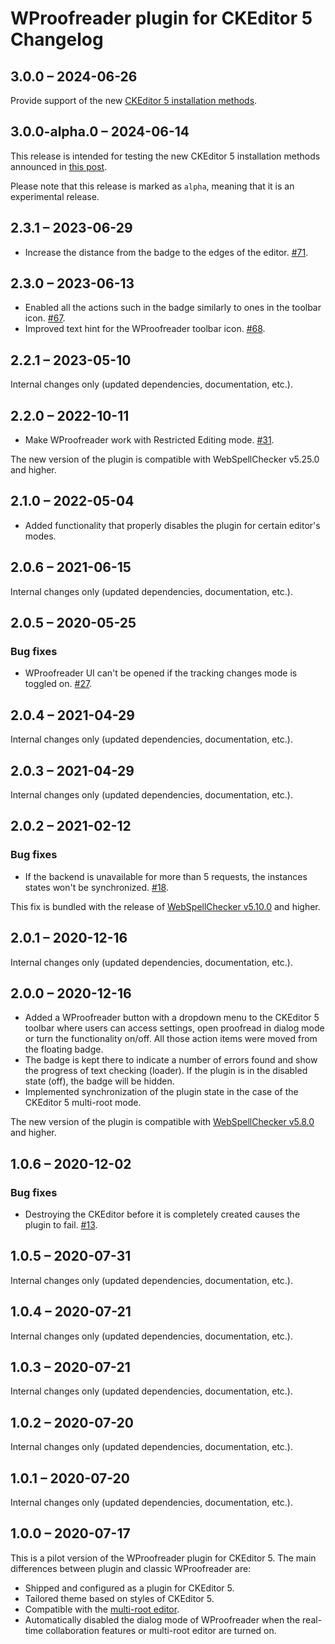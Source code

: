 # WProofreader plugin for CKEditor 5 Changelog

## 3.0.0 – 2024-06-26

Provide support of the new [CKEditor 5 installation methods](https://github.com/ckeditor/ckeditor5/releases/tag/v42.0.0).

## 3.0.0-alpha.0 – 2024-06-14

This release is intended for testing the new CKEditor 5 installation methods announced in [this post](https://github.com/ckeditor/ckeditor5/issues/15502).

Please note that this release is marked as `alpha`, meaning that it is an experimental release.

## 2.3.1 – 2023-06-29

* Increase the distance from the badge to the edges of the editor. [#71](https://github.com/WebSpellChecker/wproofreader-ckeditor5/issues/71).

## 2.3.0 – 2023-06-13

* Enabled all the actions such in the badge similarly to ones in the toolbar icon. [#67](https://github.com/WebSpellChecker/wproofreader-ckeditor5/issues/67).
* Improved text hint for the WProofreader toolbar icon.  [#68](https://github.com/WebSpellChecker/wproofreader-ckeditor5/issues/68).

## 2.2.1 – 2023-05-10

Internal changes only (updated dependencies, documentation, etc.).

## 2.2.0 – 2022-10-11

* Make WProofreader work with Restricted Editing mode. [#31](https://github.com/WebSpellChecker/wproofreader/issues/31).

The new version of the plugin is compatible with WebSpellChecker v5.25.0 and higher.

## 2.1.0 – 2022-05-04

* Added functionality that properly disables the plugin for certain editor's modes.

## 2.0.6 – 2021-06-15

Internal changes only (updated dependencies, documentation, etc.).

## 2.0.5 – 2020-05-25

### Bug fixes

* WProofreader UI can't be opened if the tracking changes mode is toggled on. [#27](https://github.com/WebSpellChecker/wproofreader-ckeditor5/issues/27).

## 2.0.4 – 2021-04-29

Internal changes only (updated dependencies, documentation, etc.).

## 2.0.3 – 2021-04-29

Internal changes only (updated dependencies, documentation, etc.).

## 2.0.2 – 2021-02-12

### Bug fixes

* If the backend is unavailable for more than 5 requests, the instances states won't be synchronized. [#18](https://github.com/WebSpellChecker/wproofreader-ckeditor5/issues/18).

This fix is bundled with the release of [WebSpellChecker v5.10.0](https://webspellchecker.com/release-notes/v5-10-0/) and higher.

## 2.0.1 – 2020-12-16

Internal changes only (updated dependencies, documentation, etc.).

## 2.0.0 – 2020-12-16

* Added a WProofreader button with a dropdown menu to the CKEditor 5 toolbar where users can access settings, open proofread in dialog mode or turn the functionality on/off. All those action items were moved from the floating badge.
* The badge is kept there to indicate a number of errors found and show the progress of text checking (loader). If the plugin is in the disabled state (off), the badge will be hidden.
* Implemented synchronization of the plugin state in the case of the CKEditor 5 multi-root mode.

The new version of the plugin is compatible with [WebSpellChecker v5.8.0](https://webspellchecker.com/release-notes/v5-8-0/) and higher.

## 1.0.6 – 2020-12-02

### Bug fixes

* Destroying the CKEditor before it is completely created causes the plugin to fail. [#13](https://github.com/WebSpellChecker/wproofreader-ckeditor5/issues/13).

## 1.0.5 – 2020-07-31

Internal changes only (updated dependencies, documentation, etc.).

## 1.0.4 – 2020-07-21

Internal changes only (updated dependencies, documentation, etc.).

## 1.0.3 – 2020-07-21

Internal changes only (updated dependencies, documentation, etc.).

## 1.0.2 – 2020-07-20

Internal changes only (updated dependencies, documentation, etc.).

## 1.0.1 – 2020-07-20

Internal changes only (updated dependencies, documentation, etc.).

## 1.0.0 – 2020-07-17

This is a pilot version of the WProofreader plugin for CKEditor 5. The main differences between plugin and classic WProofreader are:

* Shipped and configured as a plugin for CKEditor 5.
* Tailored theme based on styles of CKEditor 5.
* Compatible with the [multi-root editor](https://ckeditor.com/docs/ckeditor5/latest/examples/framework/multi-root-editor.html).
* Automatically disabled the dialog mode of WProofreader when the real-time collaboration features or multi-root editor are turned on.
